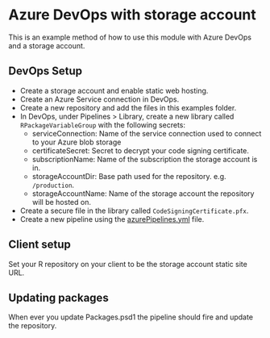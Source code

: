 # Azure DevOps with storage account

This is an example method of how to use this module with Azure DevOps and a storage account.

## DevOps Setup

* Create a storage account and enable static web hosting.
* Create an Azure Service connection in DevOps.
* Create a new repository and add the files in this examples folder.
* In DevOps, under Pipelines > Library, create a new library called `RPackageVariableGroup` with the following secrets:
  * serviceConnection: Name of the service connection used to connect to your Azure blob storage
  * certificateSecret: Secret to decrypt your code signing certificate.
  * subscriptionName: Name of the subscription the storage account is in.
  * storageAccountDir: Base path used for the repository. e.g. `/production`.
  * storageAccountName: Name of the storage account the repository will be hosted on.
* Create a secure file in the library called `CodeSigningCertificate.pfx`.
* Create a new pipeline using the [azurePipelines.yml](./azurePipelines.yml) file.

## Client setup

Set your R repository on your client to be the storage account static site URL.

## Updating packages

When ever you update Packages.psd1 the pipeline should fire and update the repository.